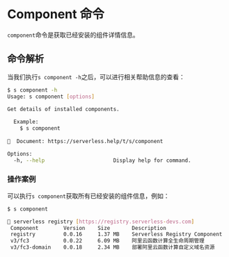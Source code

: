 # Component 命令

`component`命令是获取已经安装的组件详情信息。

## 命令解析

当我们执行`s component -h`之后，可以进行相关帮助信息的查看：

```bash
$ s component -h
Usage: s component [options]

Get details of installed components.
  
  Example:
    $ s component
    
📖  Document: https://serverless.help/t/s/component

Options:
  -h, --help                      Display help for command.
```

### 操作案例

可以执行`s component`获取所有已经安装的组件信息，例如：

```bash
$ s component 

🔎 serverless registry [https://registry.serverless-devs.com] 
 Component        Version    Size       Description                           
 registry         0.0.16     1.37 MB    Serverless Registry Component         
 v3/fc3           0.0.22     6.09 MB    阿里云函数计算全生命周期管理                        
 v3/fc3-domain    0.0.18     2.34 MB    部署阿里云函数计算自定义域名资源 
```
